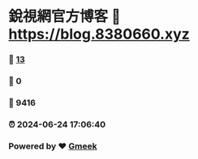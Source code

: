 # 銳視網官方博客 :link: https://blog.8380660.xyz 
### :page_facing_up: [13](https://blog.8380660.xyz/tag.html) 
### :speech_balloon: 0 
### :hibiscus: 9416 
### :alarm_clock: 2024-06-24 17:06:40 
### Powered by :heart: [Gmeek](https://github.com/Meekdai/Gmeek)
